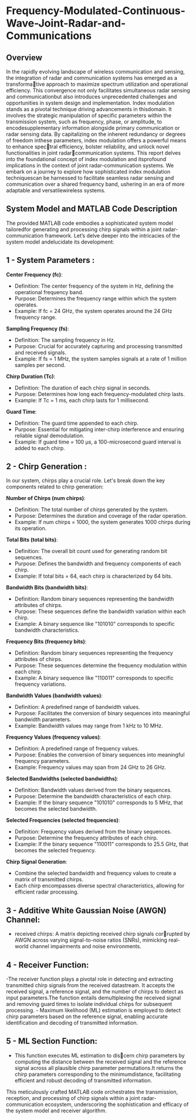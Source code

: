 # Frequency-Modulated-Continuous-Wave-Joint-Radar-and-Communications

## Overview
In the rapidly evolving landscape of wireless communication and sensing, the
integration of radar and communication systems has emerged as a transformative approach to maximize spectrum utilization and operational efficiency. This
convergence not only facilitates simultaneous radar sensing and communicationbut also introduces unprecedented challenges and opportunities in system design
and implementation.
Index modulation stands as a pivotal technique driving advancements in thisdomain. It involves the strategic manipulation of specific parameters within
the transmission system, such as frequency, phase, or amplitude, to encodesupplementary information alongside primary communication or radar sensing
data. By capitalizing on the inherent redundancy or degrees of freedom inthese parameters, index modulation offers a powerful means to enhance spectral efficiency, bolster reliability, and unlock novel functionalities in joint radarcommunication systems.
This report delves into the foundational concept of index modulation and itsprofound implications in the context of joint radar-communication systems. We
embark on a journey to explore how sophisticated index modulation techniquescan be harnessed to facilitate seamless radar sensing and communication over
a shared frequency band, ushering in an era of more adaptable and versatilewireless systems.

## System Model and MATLAB Code Description
The provided MATLAB code embodies a sophisticated system model tailoredfor generating and processing chirp signals within a joint radar-communication
framework. Let’s delve deeper into the intricacies of the system model andelucidate its development:

## 1 - System Parameters :

**Center Frequency (fc)**:
- Definition: The center frequency of the system in Hz, defining the operational frequency band.
- Purpose: Determines the frequency range within which the system operates.
- Example: If fc = 24 GHz, the system operates around the 24 GHz frequency range.

**Sampling Frequency (fs)**:
- Definition: The sampling frequency in Hz.
- Purpose: Crucial for accurately capturing and processing transmitted and received signals.
- Example: If fs = 1 MHz, the system samples signals at a rate of 1 million samples per second.

**Chirp Duration (Tc)**:
- Definition: The duration of each chirp signal in seconds.
- Purpose: Determines how long each frequency-modulated chirp lasts.
- Example: If Tc = 1 ms, each chirp lasts for 1 millisecond.

**Guard Time**:
- Definition: The guard time appended to each chirp.
- Purpose: Essential for mitigating inter-chirp interference and ensuring reliable signal demodulation.
- Example: If guard time = 100 μs, a 100-microsecond guard interval is added to each chirp.

## 2 - Chirp Generation :

In our system, chirps play a crucial role. Let's break down the key components related to chirp generation:

**Number of Chirps (num chirps)**:
- Definition: The total number of chirps generated by the system.
- Purpose: Determines the duration and coverage of the radar operation.
- Example: If num chirps = 1000, the system generates 1000 chirps during its operation.

**Total Bits (total bits)**:
- Definition: The overall bit count used for generating random bit sequences.
- Purpose: Defines the bandwidth and frequency components of each chirp.
- Example: If total bits = 64, each chirp is characterized by 64 bits.

**Bandwidth Bits (bandwidth bits)**:
- Definition: Random binary sequences representing the bandwidth attributes of chirps.
- Purpose: These sequences define the bandwidth variation within each chirp.
- Example: A binary sequence like "101010" corresponds to specific bandwidth characteristics.

**Frequency Bits (frequency bits)**:
- Definition: Random binary sequences representing the frequency attributes of chirps.
- Purpose: These sequences determine the frequency modulation within each chirp.
- Example: A binary sequence like "110011" corresponds to specific frequency variations.

**Bandwidth Values (bandwidth values)**:
- Definition: A predefined range of bandwidth values.
- Purpose: Facilitates the conversion of binary sequences into meaningful bandwidth parameters.
- Example: Bandwidth values may range from 1 kHz to 10 MHz.

**Frequency Values (frequency values)**:
- Definition: A predefined range of frequency values.
- Purpose: Enables the conversion of binary sequences into meaningful frequency parameters.
- Example: Frequency values may span from 24 GHz to 26 GHz.

**Selected Bandwidths (selected bandwidths)**:
- Definition: Bandwidth values derived from the binary sequences.
- Purpose: Determine the bandwidth characteristics of each chirp.
- Example: If the binary sequence "101010" corresponds to 5 MHz, that becomes the selected bandwidth.

**Selected Frequencies (selected frequencies)**:
- Definition: Frequency values derived from the binary sequences.
- Purpose: Determine the frequency attributes of each chirp.
- Example: If the binary sequence "110011" corresponds to 25.5 GHz, that becomes the selected frequency.

**Chirp Signal Generation**:
- Combine the selected bandwidth and frequency values to create a matrix of transmitted chirps.
- Each chirp encompasses diverse spectral characteristics, allowing for efficient radar processing.
  
## 3 - Additive White Gaussian Noise (AWGN) Channel:
   - received chirps: A matrix depicting received chirp signals corrupted by AWGN across varying signal-to-noise ratios (SNRs), mimicking real-world channel         impairments and noise environments.

## 4 - Receiver Function:
-The receiver function plays a pivotal role in detecting and extracting transmitted chirp signals from the received datastream. It accepts the received signal, a reference signal, and the number of chirps to detect as input parameters.The function entails demultiplexing the received signal and removing guard times to isolate individual chirps for subsequent processing. - Maximum likelihood (ML) estimation is employed to detect chirp parameters based on the reference signal,
enabling accurate identification and decoding of transmitted information.

## 5 - ML Section Function:
- This function executes ML estimation to discern chirp parameters by computing the distance between the received signal and the reference signal across all plausible chirp parameter permutations.It returns the chirp parameters corresponding to the minimumdistance, facilitating efficient and robust decoding of transmitted information.


This meticulously crafted MATLAB code orchestrates the transmission, reception, and processing of chirp signals within a joint radar-communication ecosystem, underscoring the sophistication and efficacy of the system model and receiver algorithm.
